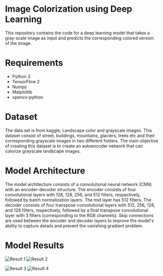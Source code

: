 # Image Colorization using Deep Learning
This repository contains the code for a deep learning model that takes a gray-scale image as input and predicts the corresponding colored version of the image.

# Requirements
- Python 3
- TensorFlow 2
- Numpy
- Matplotlib
- opencv-python

# Dataset
The data set is from kaggle, Landscape color and grayscale images. This dataset consist of street, buildings, mountains, glaciers, trees etc and their corresponding grayscale images in two different folders. The main objective of creating this dataset is to create an autoencoder network that can colorize grayscale landscape images.

# Model Architecture
The model architecture consists of a convolutional neural network (CNN) with an encoder-decoder structure. The encoder consists of four convolutional layers with 128, 128, 256, and 512 filters, respectively, followed by batch normalization layers. The mid layer has 512 filters. The decoder consists of four transpose convolutional layers with 512, 256, 128, and 128 filters, respectively, followed by a final transpose convolutional layer with 3 filters (corresponding to the RGB channels). Skip connections are used between the encoder and decoder layers to improve the model's ability to capture details and prevent the vanishing gradient problem.

# Model Results
![Result 1](./results/result_1.png)
![Result 2](./results/result_2.png)

![Result 3](./results/result_3.png)
![Result 4](./results/result_4.png)
